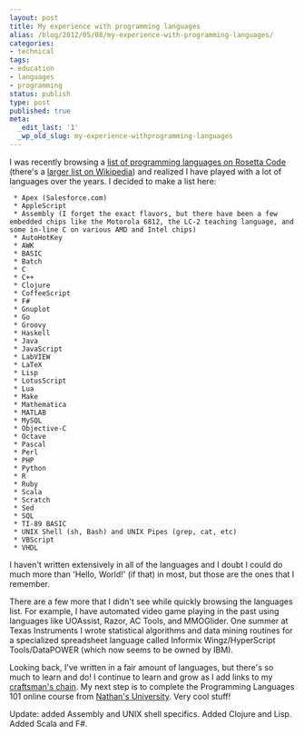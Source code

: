 ```yaml
---
layout: post
title: My experience with programming languages
alias: /blog/2012/05/08/my-experience-with-programming-languages/
categories:
- technical
tags:
- education
- languages
- programming
status: publish
type: post
published: true
meta:
  _edit_last: '1'
  _wp_old_slug: my-experience-withprogramming-languages
---
```

I was recently browsing a <a title="Rosetta Code: Programming Languages" href="http://rosettacode.org/wiki/Category:Programming_Languages">list of programming languages on Rosetta Code</a> (there's a <a title="Wikipedia: List of Programming Languages" href="http://en.wikipedia.org/wiki/List_of_programming_languages">larger list on Wikipedia</a>) and realized I have played with a lot of languages over the years. I decided to make a list here:

	 * Apex (Salesforce.com)
	 * AppleScript
	 * Assembly (I forget the exact flavors, but there have been a few embedded chips like the Motorola 6812, the LC-2 teaching language, and some in-line C on various AMD and Intel chips)
	 * AutoHotKey
	 * AWK
	 * BASIC
	 * Batch
	 * C
	 * C++
	 * Clojure
	 * CoffeeScript
	 * F#
	 * Gnuplot
	 * Go
	 * Groovy
	 * Haskell
	 * Java
	 * JavaScript
	 * LabVIEW
	 * LaTeX
	 * Lisp
	 * LotusScript
	 * Lua
	 * Make
	 * Mathematica
	 * MATLAB
	 * MySQL
	 * Objective-C
	 * Octave
	 * Pascal
	 * Perl
	 * PHP
	 * Python
	 * R
	 * Ruby
	 * Scala
	 * Scratch
	 * Sed
	 * SQL
	 * TI-89 BASIC
	 * UNIX Shell (sh, Bash) and UNIX Pipes (grep, cat, etc)
	 * VBScript
	 * VHDL

I haven't written extensively in all of the languages and I doubt I could do much more than 'Hello, World!' (if that) in most, but those are the ones that I remember.

There are a few more that I didn't see while quickly browsing the languages list. For example, I have automated video game playing in the past using languages like UOAssist, Razor, AC Tools, and MMOGlider. One summer at Texas Instruments I wrote statistical algorithms and data mining routines for a specialized spreadsheet language called Informix Wingz/HyperScript Tools/DataPOWER (which now seems to be owned by IBM).

Looking back, I've written in a fair amount of languages, but there's so much to learn and do! I continue to learn and grow as I add links to my <a title="Craftsman chain of improvement" href="http://japhr.blogspot.com/2009/03/my-chain.html">craftsman's chain</a>. My next step is to complete the Programming Languages 101 online course from <a title="Dr. Nathan Whitehead teaches programming languages" href="http://nathansuniversity.com/">Nathan's University</a>. Very cool stuff!

Update: added Assembly and UNIX shell specifics. Added Clojure and Lisp. Added Scala and F#.
